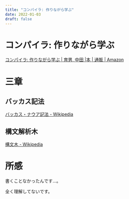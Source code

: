 ```yaml
---
title: "コンパイラ: 作りながら学ぶ"
date: 2022-01-03
draft: false
---
```

# コンパイラ: 作りながら学ぶ



[コンパイラ: 作りながら学ぶ | 育男, 中田 |本 | 通販 | Amazon](https://www.amazon.co.jp/%E3%82%B3%E3%83%B3%E3%83%91%E3%82%A4%E3%83%A9-%E4%BD%9C%E3%82%8A%E3%81%AA%E3%81%8C%E3%82%89%E5%AD%A6%E3%81%B6-%E4%B8%AD%E7%94%B0-%E8%82%B2%E7%94%B7/dp/4274221164)



# 三章



## バッカス記法



[バッカス・ナウア記法 - Wikipedia](https://ja.wikipedia.org/wiki/%E3%83%90%E3%83%83%E3%82%AB%E3%82%B9%E3%83%BB%E3%83%8A%E3%82%A6%E3%82%A2%E8%A8%98%E6%B3%95)



## 構文解析木



[構文木 - Wikipedia](https://ja.wikipedia.org/wiki/%E6%A7%8B%E6%96%87%E6%9C%A8)



# 所感



書くことなかったんです...。



全く理解してないです。
